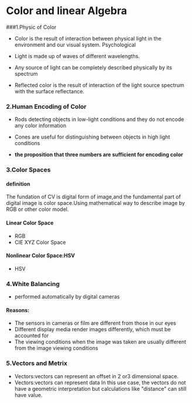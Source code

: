 # Color and linear Algebra

###1.Physic of Color

- Color is the result of interaction between physical light in the environment and our visual system.   Psychological

- Light is made up of waves of different wavelengths.
- Any source of light can be completely described physically by its spectrum 
- Reflected color is the result of interaction of the light source spectrum with the surface reflectance.

### 2.Human Encoding of Color

-  Rods detecting objects in low-light conditions and they do not encode any color information
- Cones are useful for distinguishing between objects in high light conditions

-  **the proposition that three numbers are sufficient for encoding color** 

### 3.Color Spaces

#### definition

The fundation of CV is digital form of image,and the fundamental part of digital image is color space.Using mathematical way to describe image by RGB or other color model.

#### Linear Color Space

- RGB
- CIE XYZ Color Space

#### Nonlinear Color Space:HSV

- HSV

### 4.White Balancing

- performed automatically by digital cameras

#### Reasons:

- The sensors in cameras or film are different from those in our eyes
- Different display media render images differently, which must be accounted for
- The viewing conditions when the image was taken are usually different from the image
  viewing conditions

### 5.Vectors and Metrix

- Vectors:vectors can represent an offset in 2 or3 dimensional space.
- Vectors:vectors can represent data  In this use case, the vectors do not have a
  geometric interpretation but calculations like "distance" can still have value.

